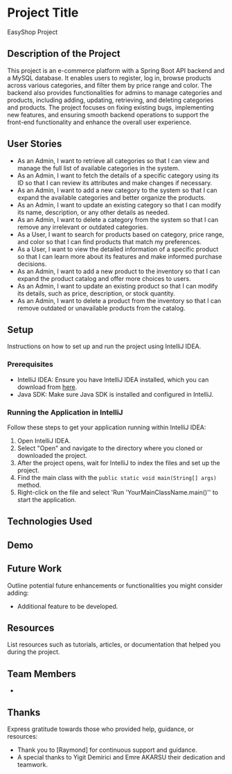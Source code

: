 # Project Title
EasyShop Project

## Description of the Project
This project is an e-commerce platform with a Spring Boot API backend and a MySQL database. It enables users to register, 
log in, browse products across various categories, and filter them by price range and color. The backend also provides functionalities for admins to manage categories and products,
including adding, updating, retrieving, and deleting categories and products. The project focuses on fixing existing bugs, implementing new features,
and ensuring smooth backend operations to support the front-end functionality and enhance the overall user experience.



## User Stories
- As an Admin, I want to retrieve all categories so that I can view and manage the full list of available categories in the system.
- As an Admin, I want to fetch the details of a specific category using its ID so that I can review its attributes and make changes if necessary.
- As an Admin, I want to add a new category to the system so that I can expand the available categories and better organize the products.
- As an Admin, I want to update an existing category so that I can modify its name, description, or any other details as needed.
- As an Admin, I want to delete a category from the system so that I can remove any irrelevant or outdated categories.
- As a User, I want to search for products based on category, price range, and color so that I can find products that match my preferences.
- As a User, I want to view the detailed information of a specific product so that I can learn more about its features and make informed purchase decisions.
- As an Admin, I want to add a new product to the inventory so that I can expand the product catalog and offer more choices to users.
- As an Admin, I want to update an existing product so that I can modify its details, such as price, description, or stock quantity.
- As an Admin, I want to delete a product from the inventory so that I can remove outdated or unavailable products from the catalog.

## Setup

Instructions on how to set up and run the project using IntelliJ IDEA.

### Prerequisites

- IntelliJ IDEA: Ensure you have IntelliJ IDEA installed, which you can download from [here](https://www.jetbrains.com/idea/download/).
- Java SDK: Make sure Java SDK is installed and configured in IntelliJ.

### Running the Application in IntelliJ

Follow these steps to get your application running within IntelliJ IDEA:

1. Open IntelliJ IDEA.
2. Select "Open" and navigate to the directory where you cloned or downloaded the project.
3. After the project opens, wait for IntelliJ to index the files and set up the project.
4. Find the main class with the `public static void main(String[] args)` method.
5. Right-click on the file and select 'Run 'YourMainClassName.main()'' to start the application.

## Technologies Used



## Demo



## Future Work

Outline potential future enhancements or functionalities you might consider adding:

- Additional feature to be developed.



## Resources

List resources such as tutorials, articles, or documentation that helped you during the project.


## Team Members

-  


## Thanks

Express gratitude towards those who provided help, guidance, or resources:

- Thank you to [Raymond] for continuous support and guidance.
- A special thanks to Yigit Demirici and Emre AKARSU their dedication and teamwork.

